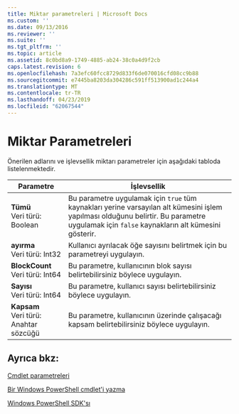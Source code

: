 ```yaml
---
title: Miktar parametreleri | Microsoft Docs
ms.custom: ''
ms.date: 09/13/2016
ms.reviewer: ''
ms.suite: ''
ms.tgt_pltfrm: ''
ms.topic: article
ms.assetid: 8c0bd8a9-1749-4885-ab24-38c0a4d9f2cb
caps.latest.revision: 6
ms.openlocfilehash: 7a3efc60fcc8729d833f6de070016cfd08cc9b88
ms.sourcegitcommit: e7445ba8203da304286c591ff513900ad1c244a4
ms.translationtype: MT
ms.contentlocale: tr-TR
ms.lasthandoff: 04/23/2019
ms.locfileid: "62067544"
---
```

# <a name="quantity-parameters"></a>Miktar Parametreleri

Önerilen adlarını ve işlevsellik miktarı parametreler için aşağıdaki tabloda listelenmektedir.

|Parametre|İşlevsellik|
|---|---|
|**Tümü**<br>Veri türü: Boolean|Bu parametre uygulamak için `true` tüm kaynakları yerine varsayılan alt kümesini işlem yapılması olduğunu belirtir. Bu parametre uygulamak için `false` kaynakların alt kümesini gösterir.|
|**ayırma**<br>Veri türü: Int32|Kullanıcı ayrılacak öğe sayısını belirtmek için bu parametreyi uygulayın.|
|**BlockCount**<br>Veri türü: Int64|Bu parametre, kullanıcının blok sayısı belirtebilirsiniz böylece uygulayın.|
|**Sayısı**<br>Veri türü: Int64|Bu parametre, kullanıcı sayısı belirtebilirsiniz böylece uygulayın.|
|**Kapsam**<br>Veri türü: Anahtar sözcüğü|Bu parametre, kullanıcının üzerinde çalışacağı kapsam belirtebilirsiniz böylece uygulayın.|

## <a name="see-also"></a>Ayrıca bkz:

[Cmdlet parametreleri](./cmdlet-parameters.md)

[Bir Windows PowerShell cmdlet'i yazma](./writing-a-windows-powershell-cmdlet.md)

[Windows PowerShell SDK'sı](../windows-powershell-reference.md)
